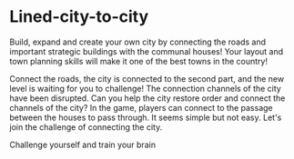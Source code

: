 # Lined-city-to-city
Build, expand and create your own city by connecting the roads and important strategic buildings with the communal houses! Your layout and town planning skills will make it one of the best towns in the country!

Connect the roads, the city is connected to the second part, and the new level is waiting for you to challenge! The connection channels of the city have been disrupted. Can you help the city restore order and connect the channels of the city? In the game, players can connect to the passage between the houses to pass through. It seems simple but not easy. Let's join the challenge of connecting the city.

Challenge yourself and train your brain
